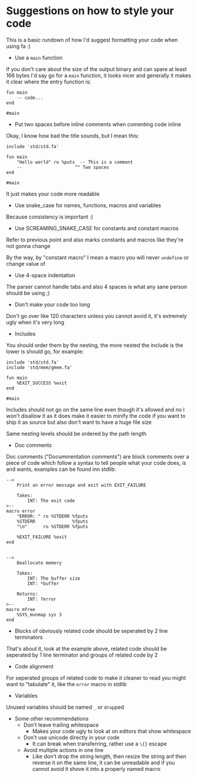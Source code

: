 # Suggestions on how to style your code

This is a basic rundown of how I'd suggest formatting your code
when using fa :)

-   Use a `main` function

If you don't care about the size of the output binary and can
spare at least 166 bytes I'd say go for a `main` function,
it looks nicer and generally it makes it clear where the entry
function is:

```fa
fun main
    -- code...
end

#main
```

-   Put two spaces before inline comments when comenting code inline

Okay, I know how bad the title sounds, but I mean this:

```fa
include 'std/std.fa'

fun main
    "Hello world" ro %puts  -- This is a comment
    --                    ^^ Two spaces
end

#main
```

It just makes your code more readable

-   Use snake_case for names, functions, macros and variables

Because consistency is important :)

-   Use SCREAMING_SNAKE_CASE for constants and constant macros

Refer to previous point and also marks constants and macros
like they're not gonna change

By the way, by "constant macro" I mean a macro you will never `undefine`
or change value of

-   Use 4-space indentation

The parser cannot handle tabs and also 4 spaces is what any sane person should
be using ;)

-   Don't make your code too long

Don't go over like 120 characters unless you cannot avoid it, it's extremely ugly
when it's very long

-   Includes

You should order them by the nesting, the more nested the include is the
lower is should go, for example:

```fa
include 'std/std.fa'
include 'std/mem/gmem.fa'

fun main
    %EXIT_SUCCESS %exit
end

#main
```

Includes should not go on the same line even though it's allowed and no I won't
disallow it as it does make it easier to minify the code if you want to ship it
as source but also don't want to have a huge file size

Same nesting levels should be ordered by the path length

-   Doc comments

Doc comments ("Docummentation comments") are block comments over a piece of
code which follow a syntax to tell people what your code does, is and wants,
examples can be found inn stdlib:

```fa
--<
    Print an error message and exit with EXIT_FAILURE

    Takes:
        INT: The exit code
>--
macro error
    "ERROR: " ro %STDERR %fputs
    %STDERR              %fputs
    "\n"      ro %STDERR %fputs

    %EXIT_FAILURE %exit
end


--<
    Deallocate memory

    Takes:
        INT: The buffer size
        INT: *buffer

    Returns:
        INT: ?error
>--
macro mfree
    %SYS_munmap sys 3
end
```

-   Blocks of obviously related code should be seperated by 2 line terminators

That's about it, look at the example above, related code should be seperated
by 1 line terminator and groups of related code by 2

-   Code alignment

For seperated groups of related code to make it cleaner to read you might
want to "tabulate" it, like the `error` macro in stdlib

-   Variables

Unused variables should be named `_` or `drop`ped

-   Some other recommendations
    -   Don't leave trailing whitespace
        -   Makes your code ugly to look at on editors that show
            whitespace
    -   Don't use unicode directly in your code
        -   It can break when transferring, rather use a `\{}`
            escape
    -   Avoid multiple actions in one line
        -   Like don't drop the string length, then resize the string anf
            then reverse it on the same line, it can be unreadable and if
            you cannot avoid it shove it into a properly named macro
